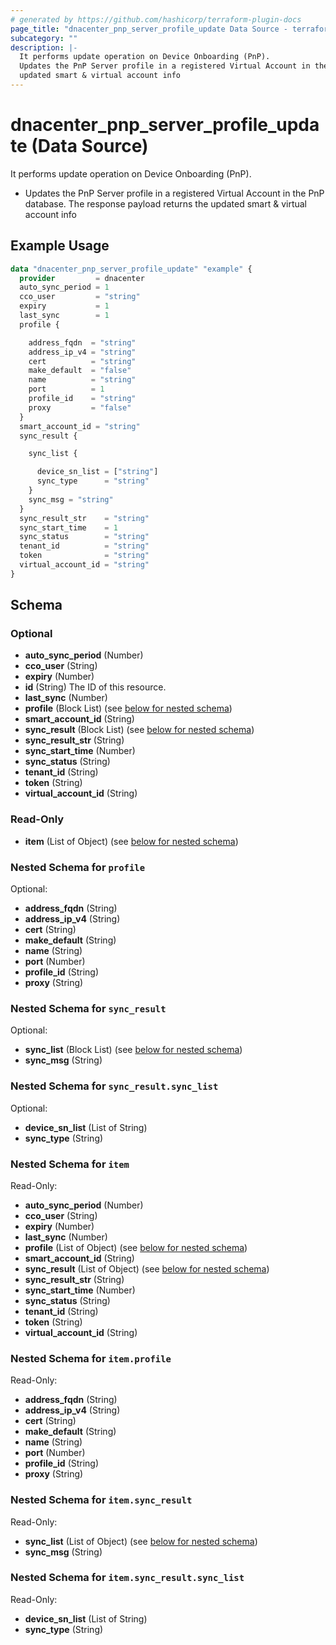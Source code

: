```yaml
---
# generated by https://github.com/hashicorp/terraform-plugin-docs
page_title: "dnacenter_pnp_server_profile_update Data Source - terraform-provider-dnacenter"
subcategory: ""
description: |-
  It performs update operation on Device Onboarding (PnP).
  Updates the PnP Server profile in a registered Virtual Account in the PnP database. The response payload returns the
  updated smart & virtual account info
---
```


# dnacenter_pnp_server_profile_update (Data Source)

It performs update operation on Device Onboarding (PnP).

- Updates the PnP Server profile in a registered Virtual Account in the PnP database. The response payload returns the
updated smart & virtual account info

## Example Usage

```terraform
data "dnacenter_pnp_server_profile_update" "example" {
  provider         = dnacenter
  auto_sync_period = 1
  cco_user         = "string"
  expiry           = 1
  last_sync        = 1
  profile {

    address_fqdn  = "string"
    address_ip_v4 = "string"
    cert          = "string"
    make_default  = "false"
    name          = "string"
    port          = 1
    profile_id    = "string"
    proxy         = "false"
  }
  smart_account_id = "string"
  sync_result {

    sync_list {

      device_sn_list = ["string"]
      sync_type      = "string"
    }
    sync_msg = "string"
  }
  sync_result_str    = "string"
  sync_start_time    = 1
  sync_status        = "string"
  tenant_id          = "string"
  token              = "string"
  virtual_account_id = "string"
}
```

<!-- schema generated by tfplugindocs -->
## Schema

### Optional

- **auto_sync_period** (Number)
- **cco_user** (String)
- **expiry** (Number)
- **id** (String) The ID of this resource.
- **last_sync** (Number)
- **profile** (Block List) (see [below for nested schema](#nestedblock--profile))
- **smart_account_id** (String)
- **sync_result** (Block List) (see [below for nested schema](#nestedblock--sync_result))
- **sync_result_str** (String)
- **sync_start_time** (Number)
- **sync_status** (String)
- **tenant_id** (String)
- **token** (String)
- **virtual_account_id** (String)

### Read-Only

- **item** (List of Object) (see [below for nested schema](#nestedatt--item))

<a id="nestedblock--profile"></a>
### Nested Schema for `profile`

Optional:

- **address_fqdn** (String)
- **address_ip_v4** (String)
- **cert** (String)
- **make_default** (String)
- **name** (String)
- **port** (Number)
- **profile_id** (String)
- **proxy** (String)


<a id="nestedblock--sync_result"></a>
### Nested Schema for `sync_result`

Optional:

- **sync_list** (Block List) (see [below for nested schema](#nestedblock--sync_result--sync_list))
- **sync_msg** (String)

<a id="nestedblock--sync_result--sync_list"></a>
### Nested Schema for `sync_result.sync_list`

Optional:

- **device_sn_list** (List of String)
- **sync_type** (String)



<a id="nestedatt--item"></a>
### Nested Schema for `item`

Read-Only:

- **auto_sync_period** (Number)
- **cco_user** (String)
- **expiry** (Number)
- **last_sync** (Number)
- **profile** (List of Object) (see [below for nested schema](#nestedobjatt--item--profile))
- **smart_account_id** (String)
- **sync_result** (List of Object) (see [below for nested schema](#nestedobjatt--item--sync_result))
- **sync_result_str** (String)
- **sync_start_time** (Number)
- **sync_status** (String)
- **tenant_id** (String)
- **token** (String)
- **virtual_account_id** (String)

<a id="nestedobjatt--item--profile"></a>
### Nested Schema for `item.profile`

Read-Only:

- **address_fqdn** (String)
- **address_ip_v4** (String)
- **cert** (String)
- **make_default** (String)
- **name** (String)
- **port** (Number)
- **profile_id** (String)
- **proxy** (String)


<a id="nestedobjatt--item--sync_result"></a>
### Nested Schema for `item.sync_result`

Read-Only:

- **sync_list** (List of Object) (see [below for nested schema](#nestedobjatt--item--sync_result--sync_list))
- **sync_msg** (String)

<a id="nestedobjatt--item--sync_result--sync_list"></a>
### Nested Schema for `item.sync_result.sync_list`

Read-Only:

- **device_sn_list** (List of String)
- **sync_type** (String)


